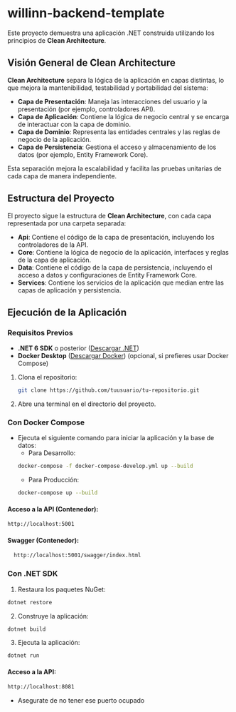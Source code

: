 # willinn-backend-template

Este proyecto demuestra una aplicación .NET construida utilizando los principios de **Clean Architecture**.

## Visión General de Clean Architecture

**Clean Architecture** separa la lógica de la aplicación en capas distintas, lo que mejora la mantenibilidad, testabilidad y portabilidad del sistema:

- **Capa de Presentación**: Maneja las interacciones del usuario y la presentación (por ejemplo, controladores API).
- **Capa de Aplicación**: Contiene la lógica de negocio central y se encarga de interactuar con la capa de dominio.
- **Capa de Dominio**: Representa las entidades centrales y las reglas de negocio de la aplicación.
- **Capa de Persistencia**: Gestiona el acceso y almacenamiento de los datos (por ejemplo, Entity Framework Core).

Esta separación mejora la escalabilidad y facilita las pruebas unitarias de cada capa de manera independiente.

## Estructura del Proyecto

El proyecto sigue la estructura de **Clean Architecture**, con cada capa representada por una carpeta separada:

- **Api**: Contiene el código de la capa de presentación, incluyendo los controladores de la API.
- **Core**: Contiene la lógica de negocio de la aplicación, interfaces y reglas de la capa de aplicación.
- **Data**: Contiene el código de la capa de persistencia, incluyendo el acceso a datos y configuraciones de Entity Framework Core.
- **Services**: Contiene los servicios de la aplicación que median entre las capas de aplicación y persistencia.

## Ejecución de la Aplicación

### Requisitos Previos

- **.NET 6 SDK** o posterior ([Descargar .NET](https://dotnet.microsoft.com/en-us/download/dotnet/6.0))
- **Docker Desktop** ([Descargar Docker](https://www.docker.com/)) (opcional, si prefieres usar Docker Compose)
1. Clona el repositorio:

   ```bash
   git clone https://github.com/tuusuario/tu-repositorio.git
    ```
2. Abre una terminal en el directorio del proyecto.

### Con Docker Compose

* Ejecuta el siguiente comando para iniciar la aplicación y la base de datos:
    * Para Desarrollo:
   ```bash
   docker-compose -f docker-compose-develop.yml up --build
   ```
   * Para Producción:
   ```bash
   docker-compose up --build
   ``` 
   
#### Acceso a la API (Contenedor):
```bash
http://localhost:5001
```
#### Swagger (Contenedor):
```bash
  http://localhost:5001/swagger/index.html
  ```

### Con .NET SDK
1. Restaura los paquetes NuGet:
```bash
dotnet restore
```
2. Construye la aplicación:
```bash
dotnet build
```
3. Ejecuta la aplicación:
```bash
dotnet run
```
#### Acceso a la API:
```bash
http://localhost:8081
```

- Asegurate de no tener ese puerto ocupado

